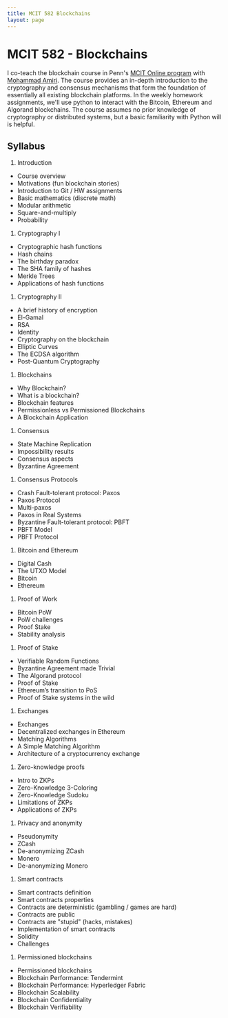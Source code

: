 ```yaml
---
title: MCIT 582 Blockchains
layout: page
---
```


# MCIT 582 - Blockchains

I co-teach the blockchain course in Penn's [MCIT Online program](https://online.seas.upenn.edu/degrees/mcit-online/) with [Mohammad Amiri](https://sites.cs.ucsb.edu/~amiri/).
The course provides an in-depth introduction to the cryptography and consensus mechanisms that form the foundation of essentially all existing blockchain platforms.
In the weekly homework assignments, we'll use python to interact with the Bitcoin, Ethereum and Algorand blockchains.
The course assumes no prior knowledge of cryptography or distributed systems, but a basic familiarity with Python will is helpful.

## Syllabus

1. Introduction
* Course overview
* Motivations (fun blockchain stories)
* Introduction to Git / HW assignments
* Basic mathematics (discrete math)
* Modular arithmetic
* Square-and-multiply
* Probability
1. Cryptography I
* Cryptographic hash functions
* Hash chains
* The birthday paradox
* The SHA family of hashes
* Merkle Trees
* Applications of hash functions
1. Cryptography II
* A brief history of encryption
* El-Gamal
* RSA
* Identity
* Cryptography on the blockchain
* Elliptic Curves
* The ECDSA algorithm
* Post-Quantum Cryptography
1. Blockchains
* Why Blockchain?
* What is a blockchain?
* Blockchain features
* Permissionless vs Permissioned Blockchains
* A Blockchain Application
1. Consensus 
* State Machine Replication
* Impossibility results
* Consensus aspects
* Byzantine Agreement
1. Consensus Protocols
* Crash Fault-tolerant protocol: Paxos
* Paxos Protocol
* Multi-paxos
* Paxos in Real Systems
* Byzantine Fault-tolerant protocol: PBFT
* PBFT Model
* PBFT Protocol
1. Bitcoin and Ethereum
* Digital Cash
* The UTXO Model
* Bitcoin
* Ethereum
1. Proof of Work
* Bitcoin PoW
* PoW challenges
* Proof Stake
* Stability analysis
1. Proof of Stake
* Verifiable Random Functions
* Byzantine Agreement made Trivial
* The Algorand protocol
* Proof of Stake
* Ethereum’s transition to PoS
* Proof of Stake systems in the wild
1. Exchanges
* Exchanges
* Decentralized exchanges in Ethereum
* Matching Algorithms
* A Simple Matching Algorithm
* Architecture of a cryptocurrency exchange
1. Zero-knowledge proofs
* Intro to ZKPs
* Zero-Knowledge 3-Coloring
* Zero-Knowledge Sudoku
* Limitations of ZKPs
* Applications of ZKPs
1. Privacy and anonymity
* Pseudonymity
* ZCash
* De-anonymizing ZCash
* Monero
* De-anonymizing Monero
1. Smart contracts
* Smart contracts definition
* Smart contracts properties
* Contracts are deterministic (gambling / games are hard)
* Contracts are public
* Contracts are "stupid" (hacks, mistakes)
* Implementation of smart contracts
* Solidity
* Challenges
1. Permissioned blockchains
* Permissioned blockchains
* Blockchain Performance: Tendermint
* Blockchain Performance: Hyperledger Fabric
* Blockchain Scalability
* Blockchain Confidentiality
* Blockchain Verifiability

